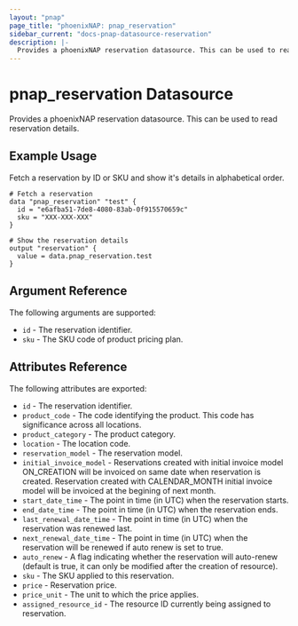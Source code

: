 ```yaml
---
layout: "pnap"
page_title: "phoenixNAP: pnap_reservation"
sidebar_current: "docs-pnap-datasource-reservation"
description: |-
  Provides a phoenixNAP reservation datasource. This can be used to read reservation details.
---
```


# pnap_reservation Datasource

Provides a phoenixNAP reservation datasource. This can be used to read reservation details.



## Example Usage

Fetch a reservation by ID or SKU and show it's details in alphabetical order. 

```hcl
# Fetch a reservation
data "pnap_reservation" "test" {
  id = "e6afba51-7de8-4080-83ab-0f915570659c"
  sku = "XXX-XXX-XXX"
}

# Show the reservation details
output "reservation" {
  value = data.pnap_reservation.test
}
```

## Argument Reference

The following arguments are supported:

* `id` - The reservation identifier.
* `sku` - The SKU code of product pricing plan.


## Attributes Reference

The following attributes are exported:

* `id` - The reservation identifier.
* `product_code` - The code identifying the product. This code has significance across all locations.
* `product_category` - The product category.
* `location` - The location code.
* `reservation_model` - The reservation model.
* `initial_invoice_model` - Reservations created with initial invoice model ON_CREATION will be invoiced on same date when reservation is created. Reservation created with CALENDAR_MONTH initial invoice model will be invoiced at the begining of next month.
* `start_date_time` - The point in time (in UTC) when the reservation starts.
* `end_date_time` - The point in time (in UTC) when the reservation ends.
* `last_renewal_date_time` - The point in time (in UTC) when the reservation was renewed last.
* `next_renewal_date_time` - The point in time (in UTC) when the reservation will be renewed if auto renew is set to true.
* `auto_renew` - A flag indicating whether the reservation will auto-renew (default is true, it can only be modified after the creation of resource).
* `sku` - The SKU applied to this reservation.
* `price` - Reservation price.
* `price_unit` - The unit to which the price applies.
* `assigned_resource_id` - The resource ID currently being assigned to reservation.
